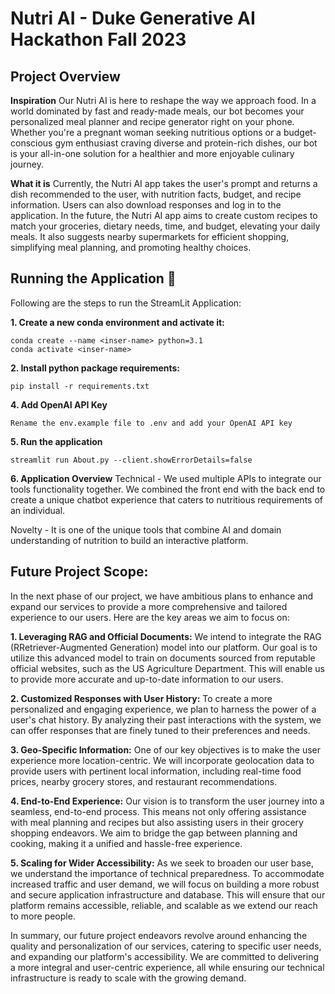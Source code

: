 # Nutri AI - Duke Generative AI Hackathon Fall 2023

## Project Overview
**Inspiration**
Our Nutri AI is here to reshape the way we approach food. In a world dominated by fast and ready-made meals, our bot becomes your personalized meal planner and recipe generator right on your phone. Whether you're a pregnant woman seeking nutritious options or a budget-conscious gym enthusiast craving diverse and protein-rich dishes, our bot is your all-in-one solution for a healthier and more enjoyable culinary journey.

**What it is**
Currently, the Nutri AI app takes the user's prompt and returns a dish recommended to the user, with nutrition facts, budget, and recipe information. Users can also download responses and log in to the application.
In the future, the Nutri AI app aims to create custom recipes to match your groceries, dietary needs, time, and budget, elevating your daily meals. It also suggests nearby supermarkets for efficient shopping, simplifying meal planning, and promoting healthy choices.


## Running the Application 🧨  
Following are the steps to run the StreamLit Application: 

**1. Create a new conda environment and activate it:** 
```
conda create --name <inser-name> python=3.1
conda activate <inser-name>
```
**2. Install python package requirements:** 
```
pip install -r requirements.txt 
```
**4. Add OpenAI API Key**
```
Rename the env.example file to .env and add your OpenAI API key
```
**5. Run the application**
```
streamlit run About.py --client.showErrorDetails=false
```
**6. Application Overview**
Technical - We used multiple APIs to integrate our tools functionality together. We combined the front end with the back end to create a unique chatbot experience that caters to nutritious requirements of an individual. 

Novelty - It is one of the unique tools that combine AI and domain understanding of nutrition to build an interactive platform. 

## Future Project Scope:

In the next phase of our project, we have ambitious plans to enhance and expand our services to provide a more comprehensive and tailored experience to our users. Here are the key areas we aim to focus on:

**1. Leveraging RAG and Official Documents:** We intend to integrate the RAG (RRetriever-Augmented Generation) model into our platform. Our goal is to utilize this advanced model to train on documents sourced from reputable official websites, such as the US Agriculture Department. This will enable us to provide more accurate and up-to-date information to our users.

**2. Customized Responses with User History:** To create a more personalized and engaging experience, we plan to harness the power of a user's chat history. By analyzing their past interactions with the system, we can offer responses that are finely tuned to their preferences and needs.

**3. Geo-Specific Information:** One of our key objectives is to make the user experience more location-centric. We will incorporate geolocation data to provide users with pertinent local information, including real-time food prices, nearby grocery stores, and restaurant recommendations.

**4. End-to-End Experience:** Our vision is to transform the user journey into a seamless, end-to-end process. This means not only offering assistance with meal planning and recipes but also assisting users in their grocery shopping endeavors. We aim to bridge the gap between planning and cooking, making it a unified and hassle-free experience.

**5. Scaling for Wider Accessibility:** As we seek to broaden our user base, we understand the importance of technical preparedness. To accommodate increased traffic and user demand, we will focus on building a more robust and secure application infrastructure and database. This will ensure that our platform remains accessible, reliable, and scalable as we extend our reach to more people.

In summary, our future project endeavors revolve around enhancing the quality and personalization of our services, catering to specific user needs, and expanding our platform's accessibility. We are committed to delivering a more integral and user-centric experience, all while ensuring our technical infrastructure is ready to scale with the growing demand.
